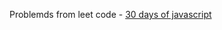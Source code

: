 Problemds from leet code - [30 days of javascript](https://leetcode.com/studyplan/30-days-of-javascript/)
